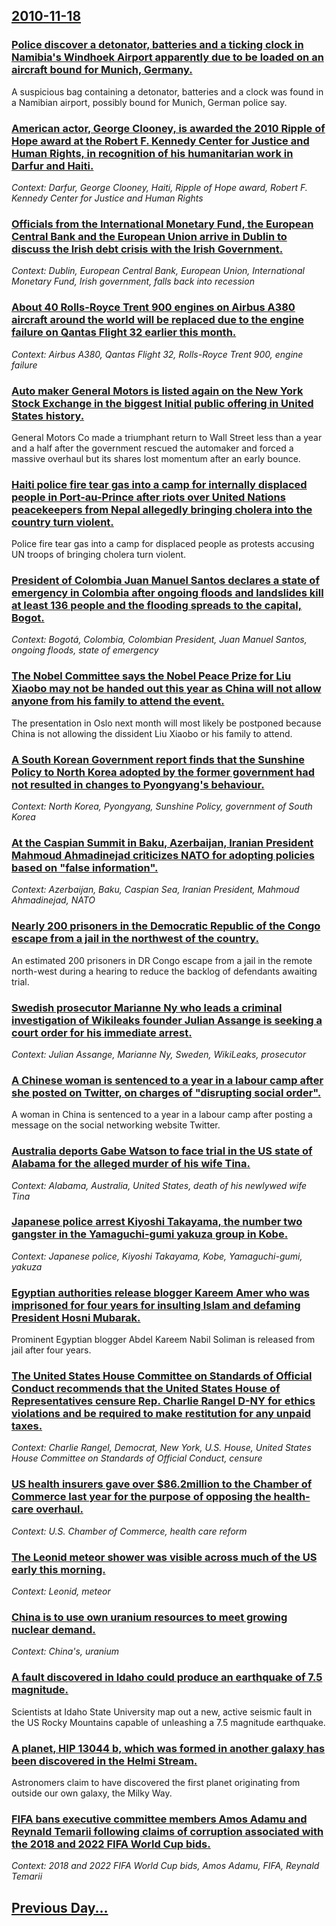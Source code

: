 ## [2010-11-18](/news/2010/11/18/index.md)

### [Police discover a detonator, batteries and a ticking clock in Namibia's Windhoek Airport apparently due to be loaded on an aircraft bound for Munich, Germany. ](/news/2010/11/18/police-discover-a-detonator-batteries-and-a-ticking-clock-in-namibia-s-windhoek-airport-apparently-due-to-be-loaded-on-an-aircraft-bound-fo.md)
A suspicious bag containing a detonator, batteries and a clock was found in a Namibian airport, possibly bound for Munich, German police say.

### [American actor, George Clooney, is awarded the 2010 Ripple of Hope award at the Robert F. Kennedy Center for Justice and Human Rights, in recognition of his humanitarian work in Darfur and Haiti. ](/news/2010/11/18/american-actor-george-clooney-is-awarded-the-2010-ripple-of-hope-award-at-the-robert-f-kennedy-center-for-justice-and-human-rights-in-re.md)
_Context: Darfur, George Clooney, Haiti, Ripple of Hope award, Robert F. Kennedy Center for Justice and Human Rights_

### [Officials from the International Monetary Fund, the European Central Bank and the European Union arrive in Dublin to discuss the Irish debt crisis with the Irish Government. ](/news/2010/11/18/officials-from-the-international-monetary-fund-the-european-central-bank-and-the-european-union-arrive-in-dublin-to-discuss-the-irish-debt.md)
_Context: Dublin, European Central Bank, European Union, International Monetary Fund, Irish government, falls back into recession_

### [About 40 Rolls-Royce Trent 900 engines on Airbus A380 aircraft around the world will be replaced due to the engine failure on Qantas Flight 32 earlier this month. ](/news/2010/11/18/about-40-rolls-royce-trent-900-engines-on-airbus-a380-aircraft-around-the-world-will-be-replaced-due-to-the-engine-failure-on-qantas-flight.md)
_Context: Airbus A380, Qantas Flight 32, Rolls-Royce Trent 900, engine failure_

### [Auto maker General Motors is listed again on the New York Stock Exchange in the biggest Initial public offering in United States history. ](/news/2010/11/18/auto-maker-general-motors-is-listed-again-on-the-new-york-stock-exchange-in-the-biggest-initial-public-offering-in-united-states-history.md)
General Motors Co made a triumphant return to Wall Street less than a year and a half after the government rescued the automaker and forced a massive overhaul but its shares lost momentum after an early bounce.

### [Haiti police fire tear gas into a camp for internally displaced people in Port-au-Prince after riots over United Nations peacekeepers from Nepal allegedly bringing cholera into the country turn violent. ](/news/2010/11/18/haiti-police-fire-tear-gas-into-a-camp-for-internally-displaced-people-in-port-au-prince-after-riots-over-united-nations-peacekeepers-from-n.md)
Police fire tear gas into a camp for displaced people as protests accusing UN troops of bringing cholera turn violent.

### [President of Colombia Juan Manuel Santos declares a state of emergency in Colombia after ongoing floods and landslides kill at least 136 people and the flooding spreads to the capital, Bogot. ](/news/2010/11/18/president-of-colombia-juan-manuel-santos-declares-a-state-of-emergency-in-colombia-after-ongoing-floods-and-landslides-kill-at-least-136-peo.md)
_Context: Bogotá, Colombia, Colombian President, Juan Manuel Santos, ongoing floods, state of emergency_

### [The Nobel Committee says the Nobel Peace Prize for Liu Xiaobo may not be handed out this year as China will not allow anyone from his family to attend the event. ](/news/2010/11/18/the-nobel-committee-says-the-nobel-peace-prize-for-liu-xiaobo-may-not-be-handed-out-this-year-as-china-will-not-allow-anyone-from-his-family.md)
The presentation in Oslo next month will most likely be postponed because China is not allowing the dissident Liu Xiaobo or his family to attend.

### [A South Korean Government report finds that the Sunshine Policy to North Korea adopted by the former government had not resulted in changes to Pyongyang's behaviour. ](/news/2010/11/18/a-south-korean-government-report-finds-that-the-sunshine-policy-to-north-korea-adopted-by-the-former-government-had-not-resulted-in-changes.md)
_Context: North Korea, Pyongyang, Sunshine Policy, government of South Korea_

### [At the Caspian Summit in Baku, Azerbaijan, Iranian President Mahmoud Ahmadinejad criticizes NATO for adopting policies based on "false information". ](/news/2010/11/18/at-the-caspian-summit-in-baku-azerbaijan-iranian-president-mahmoud-ahmadinejad-criticizes-nato-for-adopting-policies-based-on-false-infor.md)
_Context: Azerbaijan, Baku, Caspian Sea, Iranian President, Mahmoud Ahmadinejad, NATO_

### [Nearly 200 prisoners in the Democratic Republic of the Congo escape from a jail in the northwest of the country. ](/news/2010/11/18/nearly-200-prisoners-in-the-democratic-republic-of-the-congo-escape-from-a-jail-in-the-northwest-of-the-country.md)
An estimated 200 prisoners in DR Congo escape from a jail in the remote north-west during a hearing to reduce the backlog of defendants awaiting trial.

### [Swedish prosecutor Marianne Ny who leads a criminal investigation of Wikileaks founder Julian Assange is seeking a court order for his immediate arrest. ](/news/2010/11/18/swedish-prosecutor-marianne-ny-who-leads-a-criminal-investigation-of-wikileaks-founder-julian-assange-is-seeking-a-court-order-for-his-immed.md)
_Context: Julian Assange, Marianne Ny, Sweden, WikiLeaks, prosecutor_

### [A Chinese woman is sentenced to a year in a labour camp after she posted on Twitter, on charges of "disrupting social order". ](/news/2010/11/18/a-chinese-woman-is-sentenced-to-a-year-in-a-labour-camp-after-she-posted-on-twitter-on-charges-of-disrupting-social-order.md)
A woman in China is sentenced to a year in a labour camp after posting a message on the social networking website Twitter.

### [Australia deports Gabe Watson to face trial in the US state of Alabama for the alleged murder of his wife Tina. ](/news/2010/11/18/australia-deports-gabe-watson-to-face-trial-in-the-us-state-of-alabama-for-the-alleged-murder-of-his-wife-tina.md)
_Context: Alabama, Australia, United States, death of his newlywed wife Tina_

### [Japanese police arrest Kiyoshi Takayama, the number two gangster in the Yamaguchi-gumi yakuza group in Kobe. ](/news/2010/11/18/japanese-police-arrest-kiyoshi-takayama-the-number-two-gangster-in-the-yamaguchi-gumi-yakuza-group-in-kobe.md)
_Context: Japanese police, Kiyoshi Takayama, Kobe, Yamaguchi-gumi, yakuza_

### [Egyptian authorities release blogger Kareem Amer who was imprisoned for four years for insulting Islam and defaming President Hosni Mubarak. ](/news/2010/11/18/egyptian-authorities-release-blogger-kareem-amer-who-was-imprisoned-for-four-years-for-insulting-islam-and-defaming-president-hosni-mubarak.md)
Prominent Egyptian blogger Abdel Kareem Nabil Soliman is released from jail after four years.

### [The United States House Committee on Standards of Official Conduct recommends that the United States House of Representatives censure Rep. Charlie Rangel D-NY for ethics violations and be required to make restitution for any unpaid taxes. ](/news/2010/11/18/the-united-states-house-committee-on-standards-of-official-conduct-recommends-that-the-united-states-house-of-representatives-censure-rep-c.md)
_Context: Charlie Rangel, Democrat, New York, U.S. House, United States House Committee on Standards of Official Conduct, censure_

### [US health insurers gave over $86.2million to the  Chamber of Commerce last year for the purpose of opposing the  health-care overhaul. ](/news/2010/11/18/us-health-insurers-gave-over-86-2million-to-the-chamber-of-commerce-last-year-for-the-purpose-of-opposing-the-health-care-overhaul.md)
_Context: U.S. Chamber of Commerce, health care reform_

### [The Leonid meteor shower was visible across much of the US early this morning. ](/news/2010/11/18/the-leonid-meteor-shower-was-visible-across-much-of-the-us-early-this-morning.md)
_Context: Leonid, meteor_

### [China is to use own uranium resources to meet growing nuclear demand. ](/news/2010/11/18/china-is-to-use-own-uranium-resources-to-meet-growing-nuclear-demand.md)
_Context: China's, uranium_

### [A fault discovered in Idaho could produce an earthquake of 7.5 magnitude. ](/news/2010/11/18/a-fault-discovered-in-idaho-could-produce-an-earthquake-of-7-5-magnitude.md)
Scientists at Idaho State University map out a new, active seismic fault in the US Rocky Mountains capable of unleashing a 7.5 magnitude earthquake.

### [A planet, HIP 13044 b, which was formed in another galaxy has been discovered in the Helmi Stream. ](/news/2010/11/18/a-planet-hip-13044-b-which-was-formed-in-another-galaxy-has-been-discovered-in-the-helmi-stream.md)
Astronomers claim to have discovered the first planet originating from outside our own galaxy, the Milky Way.

### [FIFA bans executive committee members Amos Adamu and Reynald Temarii following claims of corruption associated with the 2018 and 2022 FIFA World Cup bids. ](/news/2010/11/18/fifa-bans-executive-committee-members-amos-adamu-and-reynald-temarii-following-claims-of-corruption-associated-with-the-2018-and-2022-fifa-w.md)
_Context: 2018 and 2022 FIFA World Cup bids, Amos Adamu, FIFA, Reynald Temarii_

## [Previous Day...](/news/2010/11/17/index.md)

